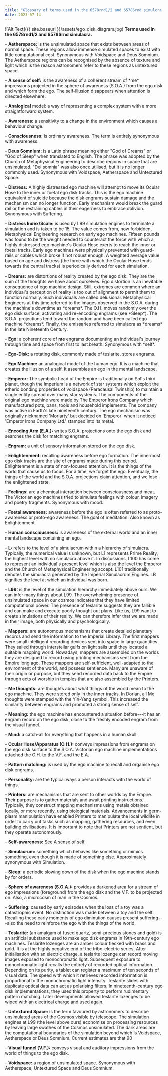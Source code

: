 ```yaml
---
title: "Glossary of terms used in the 6578rnd1/2 and 6578Srnd simulcra."
date: 2023-07-14
---
```

![Alt Text]({{ site.baseurl }}/assets/ego_disk_diagram.jpg)
**Terms used in the 6578rnd1/2 and 6578Srnd simulacra.**

\- **Aetherspace:** is the unsimulated space that exists between areas
of normal space. These regions allow immense simulated spaces to exist
with little computational cost. Synonymous with Voidspace and Deus
Somnium. The Aetherspace regions can be recognised by the absence of
texture and light which is the reason astronomers refer to these regions
as untextured space.

\- **A sense of self:** is the awareness of a coherent stream of \*me\*
impressions projected in the sphere of awareness (S.O.A.) from the ego
disk and which form the ego. The self-illusion disappears when attention
is directed elsewhere.

\- **Analogical** model: a way of representing a complex system with a
more straightforward system.

\- **Awareness:** a sensitivity to a change in the environment which
causes a behaviour change.

\- **Consciousness:** is ordinary awareness. The term is entirely
synonymous with awareness.

\- **Deus Somnium:** is a Latin phrase meaning either \"God of Dreams\"
or \"God of Sleep\" when translated to English. The phrase was adopted
by the Church of Metaphysical Engineering to describe regions in space
that are unsimulated. \"Dei somnia\" was also once utilised, but it is
no longer commonly used. Synonymous with Voidspace, Aetherspace and
Untextured Space.

\- **Distress:** A highly distressed ego machine will attempt to move
its Ocular Hose to the inner or foetal ego disk tracks. This is the ego
machine equivalent of suicide because the disk engrams sustain damage
and the mechanism can no longer function. Early mechanism would break
the guard rail or the restraining cables in their eagerness to embrace
oblivion. Synonymous with Suffering.

\- **Distress Index/Scale:** is used by L99 simulation engines to
terminate a simulation and is taken to be 15. The value comes from, now
forbidden, Metaphysical Engineering research on early ego machines.
Fifteen pounds was found to be the weight needed to counteract the force
with which a highly distressed ego machine's Ocular Hose exerts to reach
the inner or foetal tracks. Early ego machines were physically prevented
with guard-rails or cables which broke if not robust enough. A weighted
average value based on age and distress (the force with which the Ocular
Hose tends towards the central tracks) is periodically derived for each
simulation.

\- **Dreams:** are distortions of reality created by the ego disk. They
are the sum of the thoughts we have about ourselves. Ego distortion is
an inevitable consequence of ego machine design. Still, extremes are
common where an individual's perception of reality is too out of
alignment to permit them to function normally. Such individuals are
called delusional. Metaphysical Engineers at this time referred to the
images observed in the S.O.A. during the machine's downtime as
\*dreams\*. The O.H. moves randomly over the ego disk surface,
activating and re-encoding engrams (see \*Sleep\*). The S.O.A.
projections tend toward the random and have been called ego machine
\*dreams\*. Finally, the emissaries referred to simulacra as \*dreams\*
in the late Nineteenth Century.

\- **Ego:** a coherent core of **me** engrams documenting an
individual's journey through time and space from first to last breath.
Synonymous with \*self\*.

\- **Ego-Disk:** a rotating disk, commonly made of teslarite, stores
engrams.

\- **Ego Machine:** an analogical model of the human ego. It is a
machine that creates the illusion of a self. It assembles an ego in the
mental landscape.

\- **Emperor:** The symbolic head of the Empire is traditionally on
Sol's third planet, though the Imperium is a network of star systems
which exploit the etheric bonding properties of voidspace (Paracausal
Twinship) to maintain a single entity spread over many star systems. The
components of the original ego machine were made by The Emperor Irons
Company which manufactured pots, pans, tools and household implements.
The company was active in Earth's late nineteenth century. The ego
mechanism was originally nicknamed 'Moriarty' but decided on 'Emperor'
when it noticed 'Emperor Irons Company Ltd.' stamped into its metal.

\- **Encoding Arm (E.A.):** writes S.O.A. projections onto the ego disk
and searches the disk for matching engrams.

\- **Engram:** a unit of sensory information stored on the ego disk.

\- **Enlightenment:** recalling awareness before ego formation. The
innermost ego disk tracks are the site of engrams made during this
period. Enlightenment is a state of non-focused attention. It is the
things of the world that cause us to focus. For a time, we forget the
ego. Eventually, the things of the world and the S.O.A. projections
claim attention, and we lose the enlightened state.

\- **Feelings:** are a chemical interaction between consciousness and
meat. The Victorian ego machines tried to simulate feelings with colour,
imagery and poetry fragments. Synonymous with mood.

\- **Foetal awareness:** awareness before the ego is often referred to
as proto-awareness or proto-ego awareness. The goal of meditation. Also
known as Enlightenment.

\- **Human consciousness:** is awareness of the external world and an
inner mental landscape containing an ego.

\- **L:** refers to the level of a simulacrum within a hierarchy of
simulacra. Typically, the numerical value is unknown, but L1 represents
Prime Reality, the highest level with no simulacra above it. In
discussions, L100 has come to represent an individual's present level
which is also the level the Emperor and the Church of Metaphysical
Engineering accept. L101 traditionally denotes the simulacra generated
by the Imperial Simulacrum Engines. LB signifies the level at which an
individual was born.

\- **L99:** is the level of the simulation hierarchy immediately above
ours. We can infer many things about L99. The overwhelming presence of
unsimulated space in our cosmos indicates that they have limited
computational power. The presence of teslarite suggests they are
fallible and can make and execute poorly thought out plans. Like us, L99
want to create simulations of their reality. We can therefore infer that
we are made in their image, both physically and psychologically.

\- **Mappers:** are autonomous mechanisms that create detailed planetary
records and send the information to the Imperial Library. The first
mappers were small intelligent recording devices sent into space in
large quantities. They sailed through interstellar gulfs on light sails
until they located a suitable mapping world. Nowadays, mappers are
assembled on the worlds they are designed to record using printing
mechanisms sent from the Empire long ago. These mappers are
self-sufficient, well-adapted to the environment of the world, and
possess sentience. Many are unaware of their origin or purpose, but they
send recorded data back to the Empire through acts of worship in temples
that are also assembled by the Printers.

\- **Me thoughts:** are thoughts about what things of the world mean to
the ego machine. They were stored only in the inner tracks. In Dorian,
all Me thoughts were stamped with the Yin-Yang symbol. This increased
the similarity between engrams and promoted a strong sense of self.

\- **Meaning:** the ego machine has encountered a situation before---it
has an engram record on the ego disk, close to the freshly encoded
engram from the visual funnel.

\- **Mind:** a catch-all for everything that happens in a human skull.

\- **Ocular Hose/Apparatus (O.H.):** conveys impressions from engrams on
the ego disk surface to the S.O.A. Victorian ego machine implementations
attached the O.H. to the V.F. and the E.A.

\- **Pattern matching:** is used by the ego machine to recall and
organise ego disk engrams.

\- **Personality:** are the typical ways a person interacts with the
world of things.

\- **Printers:** are mechanisms that are sent to other worlds by the
Empire. Their purpose is to gather materials and await printing
instructions. Typically, they construct mapping mechanisms using metals
obtained locally, or more recently, using biological materials.
Advancements in germ-plasm manipulation have enabled Printers to
manipulate the local wildlife in order to carry out tasks such as
mapping, gathering resources, and even building civilisations. It is
important to note that Printers are not sentient, but they operate
autonomously.

\- **Self-awareness:** See A sense of self.

\- **Simulacrum:** something which behaves like something or mimics
something, even though it is made of something else. Approximately
synonymous with Simulation.

\- **Sleep:** a periodic slowing down of the disk when the ego machine
stands by for orders.

\- **Sphere of awareness (S.O.A.):** provides a darkened area for a
stream of ego impressions (foreground) from the ego disk and the V.F. to
be projected on. Also, a microcosm of man in the Cosmos.

\- **Suffering:** caused by early episodes when the loss of a toy was a
catastrophic event. No distinction was made between a toy and the self.
Recalling these early moments of ego diminution causes present
suffering---also the need to reinforce the ego with the things of the
world.

\- **Teslarite:** (an amalgam of fused quartz, semi-precious stones and
gold) is an artificial substance used to make ego disk engrams in
19th-century ego machines. Teslarite lozenges are an amber colour
flecked with brass and gold. It is at the highly negative end of the
tribo-electric series. After initialisation with an electric charge, a
teslarite lozenge can record moving images exposed to monochromatic
light. Subsequent exposure to monochromatic light recalls the entirety
of recorded optical information. Depending on its purity, a tablet can
register a maximum of ten seconds of visual data. The speed with which
it retrieves recorded information is proportional to the monochromatic
light intensity. Teslarite slides with duplicate optical data can act as
polarising filters. In nineteenth-century ego disk implementations, they
used this property to perform rudimentary pattern matching. Later
developments allowed teslarite lozenges to be wiped with an electrical
charge and used again.

\- **Untextured Space:** is the term favoured by astronomers to describe
unsimulated areas of the Cosmos visible by telescope. The simulation
engines at L99 (the level above ours) economise on processing resources
by leaving large swathes of the Cosmos unsimulated. The dark areas are
the computational boundaries of the simulation beyond which is
Voidspace, Aetherspace or Deus Somnium. Current estimates are that 90

\- **Visual funnel (V.F.):** conveys visual and auditory impressions
from the world of things to the ego disk.

\- **Voidspace:** a region of unsimulated space. Synonymous with
Aetherspace, Untextured Space and Deus Somnium.

